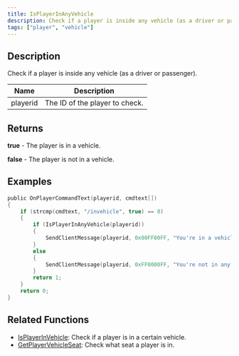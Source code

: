 ```yaml
---
title: IsPlayerInAnyVehicle
description: Check if a player is inside any vehicle (as a driver or passenger).
tags: ["player", "vehicle"]
---
```


## Description

Check if a player is inside any vehicle (as a driver or passenger).

| Name     | Description                    |
| -------- | ------------------------------ |
| playerid | The ID of the player to check. |

## Returns

**true** - The player is in a vehicle.

**false** - The player is not in a vehicle.

## Examples

```c
public OnPlayerCommandText(playerid, cmdtext[])
{
    if (strcmp(cmdtext, "/invehicle", true) == 0)
    {
        if (IsPlayerInAnyVehicle(playerid))
        {
            SendClientMessage(playerid, 0x00FF00FF, "You're in a vehicle.");
        }
        else
        {
            SendClientMessage(playerid, 0xFF0000FF, "You're not in any vehicle.");
        }
        return 1;
    }
    return 0;
}
```

## Related Functions

- [IsPlayerInVehicle](IsPlayerInVehicle): Check if a player is in a certain vehicle.
- [GetPlayerVehicleSeat](GetPlayerVehicleSeat): Check what seat a player is in.
